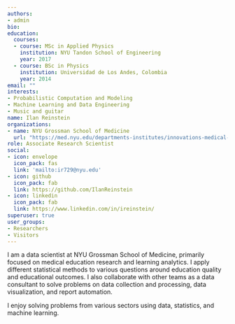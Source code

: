 ```yaml
---
authors:
- admin
bio: 
education:
  courses:
  - course: MSc in Applied Physics
    institution: NYU Tandon School of Engineering
    year: 2017
  - course: BSc in Physics
    institution: Universidad de Los Andes, Colombia
    year: 2014
email: ""
interests:
- Probabilistic Computation and Modeling
- Machine Learning and Data Engineering
- Music and guitar
name: Ilan Reinstein
organizations:
- name: NYU Grossman School of Medicine
  url: "https://med.nyu.edu/departments-institutes/innovations-medical-education/"
role: Associate Research Scientist
social:
- icon: envelope
  icon_pack: fas
  link: 'mailto:ir729@nyu.edu'
- icon: github
  icon_pack: fab
  link: https://github.com/IlanReinstein
- icon: linkedin
  icon_pack: fab
  link: https://www.linkedin.com/in/ireinstein/
superuser: true
user_groups:
- Researchers
- Visitors
---
```

I am a data scientist at NYU Grossman School of Medicine, primarily focused on medical education research and learning analytics. I apply different statistical methods to various questions around education quality and educational outcomes. I also collaborate with other teams as a data consultant to solve problems on data collection and processing, data visualization, and report automation.

I enjoy solving problems from various sectors using data, statistics, and machine learning. 




